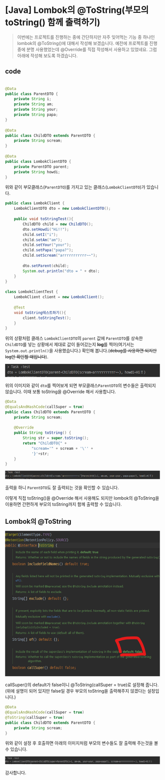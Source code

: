 # [Java] Lombok의 @ToString(부모의 toString() 함께 출력하기)

> 이번에는 프로젝트를 진행하는 중에 간단하지만 자주 잊어먹는 기능 중 하나인 lombok의 @ToString()에 대해서 작성해 보겠습니다. 예전에 프로젝트를 진행 중에 분명 사용했었는데 @Override를 직접 작성해서 사용하고 있었네요. 그럼 아래에 작성해 보도록 하겠습니다.

## code

```java

@Data
public class ParentDTO {
    private String i;
    private String am;
    private String your;
    private String papa;
}

@Data
public class ChildDTO extends ParentDTO {
    private String scream;
}

@Data
public class LombokClientDTO {
    private ParentDTO parent;
    private String howdi;
}
```

위와 같이 부모클래스(`ParentDTO`)를 가지고 있는 클래스(`LombokClientDTO`)가 있습니다.

```java
public class LombokClient {
    LombokClientDTO dto = new LombokClientDTO();

    public void toStringTest(){
        ChildDTO child = new ChildDTO();
        dto.setHowdi("Hi!!");
        child.setI("i");
        child.setAm("am");
        child.setYour("your");
        child.setPapa("papa?");
        child.setScream("arrrrrrrrrrr~~");

        dto.setParent(child);
        System.out.println("dto = " + dto);
    }
}

class LombokClientTest {
    LombokClient client = new LombokClient();

    @Test
    void toString테스트하기(){
        client.toStringTest();
    }
}
```

위의 상황처럼 클래스 `LombokClientDTO`의 `parent` 값에  `ParentDTO`를 상속한 `ChildDTO`를 넣는 상황에서 제대로 값이 들어갔는지 **log**를 찍어(여기서는 `System.out.println()`을 사용했습니다.) 확인해 봅니다.(~~debug를 사용하면 되지만 log만 확인할 때입니다~~).

![image-20220706164750363](https://raw.githubusercontent.com/KrGil/TIL/main/CS/Language/Compiler/java/Lombok/toString_%EB%B6%80%EB%AA%A8%EC%9D%98%EB%B3%80%EC%88%98%EC%B6%9C%EB%A0%A5%ED%95%98%EA%B8%B0.assets/image-20220706164750363.png)

위의 이미지와 같이 `dto`를 찍어보게 되면 부모클래스`ParentDTO`의 변수들은 출력되지 않습니다. 이때 보통 toString을 @Override 해서  사용합니다.

```java
@Data
@EqualsAndHashCode(callSuper = true)  
public class ChildDTO extends ParentDTO {
    private String scream;

    @Override
    public String toString() {
        String str = super.toString();
        return "ChildDTO{" +
            "scream='" + scream + '\'' +
            '}'+str;
    }
}
```

![image-20220706165602700](https://raw.githubusercontent.com/KrGil/TIL/main/CS/Language/Compiler/java/Lombok/toString_%EB%B6%80%EB%AA%A8%EC%9D%98%EB%B3%80%EC%88%98%EC%B6%9C%EB%A0%A5%ED%95%98%EA%B8%B0.assets/image-20220706165602700.png)

출력을 하니 `ParentDTO`도 잘 출력되는 것을 확인할 수 있습니다.

이렇게 직접 toString()을 @Override 해서 사용해도 되지만 lombok의 @ToString을 이용하면 간편하게 부모의 toString까지 함께 출력할 수 있습니다.

## Lombok의 @ToString

![image-20220706165932691](https://raw.githubusercontent.com/KrGil/TIL/main/CS/Language/Compiler/java/Lombok/toString_%EB%B6%80%EB%AA%A8%EC%9D%98%EB%B3%80%EC%88%98%EC%B6%9C%EB%A0%A5%ED%95%98%EA%B8%B0.assets/image-20220706165932691.png)

callSuper()의 default가 false이니 @ToString(callSuper = true)로 설정해 줍니다.(위에 설명이 되어 있지만 false일 경우 부모의 toString을 출력해주지 않겠다는 설정입니다.)

```java
@Data
@EqualsAndHashCode(callSuper = true)
@ToString(callSuper = true)
public class ChildDTO extends ParentDTO {
    private String scream;
}
```

위와 같이 설정 후 호출하면 아래의 이미지처럼 부모의 변수들도 잘 출력해 주는것을 볼 수 있습니다. 

![image-20220706170054018](https://raw.githubusercontent.com/KrGil/TIL/main/CS/Language/Compiler/java/Lombok/toString_%EB%B6%80%EB%AA%A8%EC%9D%98%EB%B3%80%EC%88%98%EC%B6%9C%EB%A0%A5%ED%95%98%EA%B8%B0.assets/image-20220706170054018.png)

감사합니다.